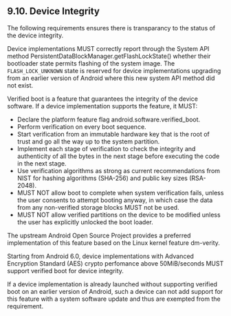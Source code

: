 ## 9.10\. Device Integrity

The following requirements ensures there is transparancy to the status of the
device integrity.

Device implementations MUST correctly report through the System API method
PersistentDataBlockManager.getFlashLockState() whether their bootloader state
permits flashing of the system image. The `FLASH_LOCK_UNKNOWN` state is reserved
for device implementations upgrading from an earlier version of Android where this
new system API method did not exist.

Verified boot is a feature that guarantees the integrity of the device
software. If a device implementation supports the feature, it MUST:

*   Declare the platform feature flag android.software.verified_boot.
*   Perform verification on every boot sequence.
*   Start verification from an immutable hardware key that is the root of trust
and go all the way up to the system partition.
*   Implement each stage of verification to check the integrity and
authenticity of all the bytes in the next stage before executing the code in
the next stage.
*   Use verification algorithms as strong as current recommendations from NIST
for hashing algorithms (SHA-256) and public key sizes (RSA-2048).
*   MUST NOT allow boot to complete when system verification fails, unless the
user consents to attempt booting anyway, in which case the data from any
non-verified storage blocks MUST not be used.
*   MUST NOT allow verified partitions on the device to be modified unless the
user has explicitly unlocked the boot loader.

The upstream Android Open Source Project provides a preferred implementation of
this feature based on the Linux kernel feature dm-verity.

Starting from Android 6.0, device implementations with Advanced Encryption
Standard (AES) crypto perfomance above 50MiB/seconds MUST support verified boot
for device integrity.

If a device implementation is already launched without supporting verified boot
on an earlier version of Android, such a device can not add support for this feature
with a system software update and thus are exempted from the requirement.

